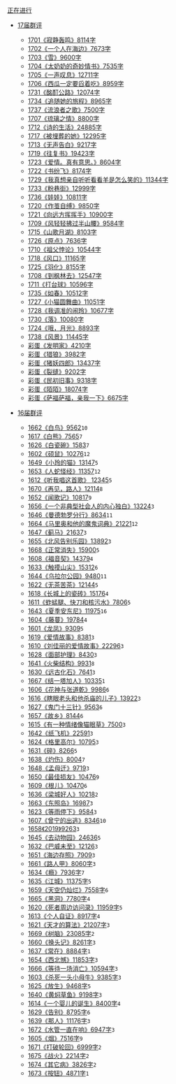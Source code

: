 [正在进行](./Now.md)

- [17届群评]()
  - [1701《寂静轰鸣》8114字](./17/1701.md)
  - [1702《一个人在海边》7673字](./17/1702.md)
  - [1703《雪》9600字](./17/1703.md)
  - [1704《太奶奶的奇妙情书》7535字](./17/1704.md)
  - [1705《一声叹息》12711字](./17/1705.md)
  - [1706《西瓜一定要舀着吃》8959字](./17/1706.md)
  - [1731《酩酊公路》12074字](./17/1731.md)
  - [1734《追随她的旅程》8965字](./17/1734.md)
  - [1737《流浪者之歌》7500字](./17/1737.md)
  - [1707《琉璃之情》8800字](./17/1707.md)
  - [1712《诗的生活》24885字](./17/1712.md)
  - [1717《被埋葬的她》12295字](./17/1717.md)
  - [1713《无声告白》9217字](./17/1713.md)
  - [1719《往复书》19423字](./17/1719.md)
  - [1723《爱情。真有意思。》8604字](./17/1723.md)
  - [1722《书纷飞》8174字](./17/1722.md)
  - [1729《我真想亲自听听看看羊是怎么笑的》11344字](./17/1729.md)
  - [1733《粉巷街》12999字](./17/1733.md)
  - [1736《娃娃》10811字](./17/1736.md)
  - [1720《作茧自缚》9850字](./17/1720.md)
  - [1721《向远方挥挥手》10900字](./17/1721.md)
  - [1709《风轻轻拂过半山腰》9584字](./17/1709.md)
  - [1715《山歌月湖》8103字](./17/1715.md)
  - [1726《原点》7636字](./17/1726.md)
  - [1710《祖父悖论》10544字](./17/1710.md)
  - [1718《风口》11165字](./17/1718.md)
  - [1725《羽化》8155字](./17/1725.md)
  - [1708《到枫林去》12547字](./17/1708.md)
  - [1711《打台球》10596字](./17/1711.md)
  - [1735《如春》10512字](./17/1735.md)
  - [1727《小猫圆舞曲》11051字](./17/1727.md)
  - [1728《我调准的闹玲》10677字](./17/1728.md)
  - [1730《落》10080字](./17/1730.md)
  - [1724《哦，月光》8893字](./17/1724.md)
  - [1738《风景》11445字](./17/1738.md)
  - [彩蛋《发明家》4210字](./17/1799.md)
  - [彩蛋《猎狼》3982字](./17/1798.md)
  - [彩蛋《猪妖四郎》13437字](./17/1797.md)
  - [彩蛋《裂缝》9202字](./17/1796.md)
  - [彩蛋《民初旧事》9318字](./17/1795.md)
  - [彩蛋《陌陌》18074字](./17/1794.md)
  - [彩蛋《萨福萨福，亲我一下》6675字](./17/1793.md)


- [16届群评]()
  - [1662《白鸟》9562](./16/1662.md)`10`
  - [1617《白熊》7565](./16/1617.md)`7`
  - [1626《白瓷碗》1583](./16/1626.md)`7`
  - [1602《硕鼠》10276](./16/1602.md)`12`
  - [1649《小玲的猫》13147](./16/1649.md)`5`
  - [1653《人蛇怪经》11357](./16/1653.md)`12`
  - [1612《听我唱这首歌》 12345](./16/1612.md)`5`
  - [1670《再见，路人》12114](./16/1670.md)`8`
  - [1652《闻歌记》10817](./16/1652.md)`9`
  - [1656《一个非典型社会人的内心独白》13224](./16/1656.md)`3`
  - [1646《曼德勃罗分行》8634](./16/1646.md)`11`
  - [1664《马里奥和他的魔鬼词典》21221](./16/1664.md)`12`
  - [1647《蓟马》21637](./16/1647.md)`3`
  - [1655《北风告别乐园》13892](./16/1655.md)`3`
  - [1668《正常消失》15900](./16/1668.md)`5`
  - [1608《福音契》14379](./16/1608.md)`4`
  - [1633《触摸山尖》15312](./16/1633.md)`6`
  - [1644《乌拉尔公园》9480](./16/1644.md)`11`
  - [1622《无茶苦茶》12144](./16/1622.md)`5`
  - [1618《长城上的瓷砖》15176](./16/1618.md)`4`
  - [1611《蚱蜢腿、快刀和核污水》7806](./16/1611.md)`5`
  - [1643《夏季安东尼》11975](./16/1643.md)`16`
  - [1604《藤蔓》19784](./16/1604.md)`4`
  - [1601《龙凤》9309](./16/1601.md)`5`
  - [1619《爱情故事》8381](./16/1619.md)`3`
  - [1610《刘佳丽的爱情故事》22296](./16/1610.md)`3`
  - [1628《面部护理》8430](./16/1628.md)`3`
  - [1641《火柴结构》9931](./16/1641.md)`8`
  - [1630《远古化石》7641](./16/1630.md)`3`
  - [1667《结一塔加人》10335](./16/1667.md)`1`
  - [1606《花神与张道乾》9986](./16/1606.md)`6`
  - [1616《瞎眼老头和他杀庙的儿子》13922](./16/1616.md)`3`
  - [1627《鬼门十三针》9563](./16/1627.md)`6`
  - [1657《故乡》8144](./16/1657.md)`6`
  - [1615《有一种情绪像猫眼草》7500](./16/1615.md)`3`
  - [1642《纸飞机》22591](./16/1642.md)`3`
  - [1624《格里高尔》10795](./16/1624.md)`3`
  - [1631《碎》8266](./16/1631.md)`5`
  - [1638《灼伤》8004](./16/1638.md)`7`
  - [1648《孟母迁》9719](./16/1648.md)`3`
  - [1650《最佳损友》10476](./16/1650.md)`9`
  - [1609《根儿》10470](./16/1609.md)`6`
  - [1636《梁城好人》10218](./16/1636.md)`2`
  - [1663《东照岛》16987](./16/1663.md)`3`
  - [1623《等雨停下》9584](./16/1623.md)`3`
  - [1607《曾宁的出逃》8346](./16/1607.md)`10`
  - [1658《2019》9263](./16/1658.md)`3`
  - [1645《去动物园》24636](./16/1645.md)`5`
  - [1632《巴威未至》12126](./16/1632.md)`3`
  - [1651《海边存照》7909](./16/1651.md)`3`
  - [1661《路人甲》8060字](./16/1661.md)`3`
  - [1634《瘾》7936字](./16/1634.md)`7`
  - [1635《江城》11375字](./16/1635.md)`5`
  - [1659《天空仍灿烂》7558字](./16/1659.md)`6`
  - [1665《黑洞》7780字](./16/1665.md)`4`
  - [1620《死者周边访问录》11959字](./16/1620.md)`5`
  - [1613《个人自证》8917字](./16/1613.md)`4`
  - [1621《天才的算法》21207字](./16/1621.md)`3`
  - [1669《树脑》23085字](./16/1669.md)`2`
  - [1660《换头记》8261字](./16/1660.md)`3`
  - [1637《常在》8884字](./16/1637.md)`1`
  - [1654《西北憾》11853字](./16/1654.md)`3`
  - [1666《等待一场消亡》10594字](./16/1666.md)`3`
  - [1603《杀死一头小母牛》9385字](./16/1603.md)`3`
  - [1625《放生》9468字](./16/1625.md)`5`
  - [1640《黄焖草鱼》9198字](./16/1640.md)`3`
  - [1614《一个婴儿的诞生》8400字](./16/1614.md)`4`
  - [1629《告别》8795字](./16/1629.md)`6`
  - [1639《那人》11176字](./16/1639.md)`3`
  - [1672《水管一直在响》6947字](./16/1672.md)`3`
  - [1605《烟》7516字](./16/1605.md)`9`
  - [1671《打破轮回》6999字](./16/1671.md)`2`
  - [1675《战火》2214字](./16/1675.md)`2`
  - [1674《其它病》3826字](./16/1674.md)`2`
  - [1673《按钮》4871字](./16/1673.md)`1`